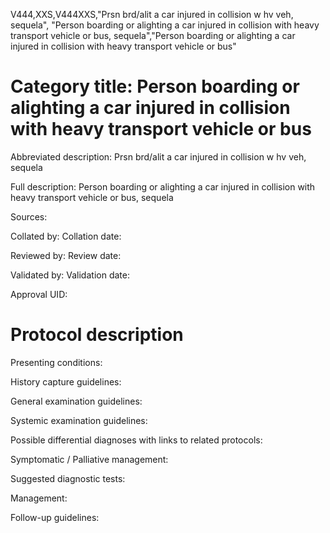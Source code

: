 V444,XXS,V444XXS,"Prsn brd/alit a car injured in collision w hv veh, sequela", "Person boarding or alighting a car injured in collision with heavy transport vehicle or bus, sequela","Person boarding or alighting a car injured in collision with heavy transport vehicle or bus"
# Category title: Person boarding or alighting a car injured in collision with heavy transport vehicle or bus

Abbreviated description: Prsn brd/alit a car injured in collision w hv veh, sequela

Full description: Person boarding or alighting a car injured in collision with heavy transport vehicle or bus, sequela

Sources:

Collated by:
Collation date:

Reviewed by:
Review date:

Validated by:
Validation date:

Approval UID:

# Protocol description

Presenting conditions:

History capture guidelines:

General examination guidelines:

Systemic examination guidelines:

Possible differential diagnoses with links to related protocols:

Symptomatic / Palliative management:

Suggested diagnostic tests:

Management:

Follow-up guidelines:
